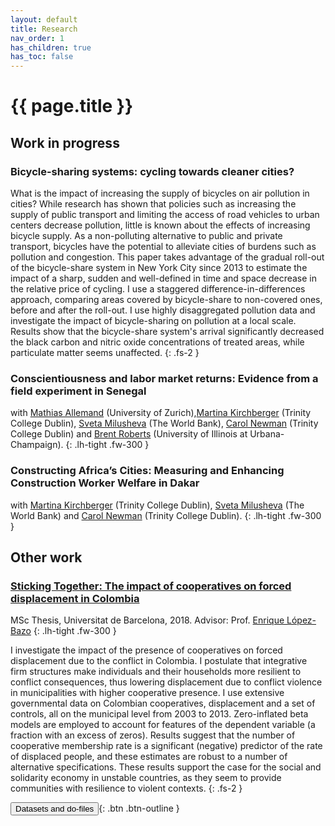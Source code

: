```yaml
---
layout: default
title: Research
nav_order: 1
has_children: true
has_toc: false
---
```


# {{ page.title }}

## Work in progress

### Bicycle-sharing systems: cycling towards cleaner cities?

What is the impact of increasing the supply of bicycles on air pollution in cities? While research has shown that policies such as increasing the supply of public transport and limiting the access of road vehicles to urban centers decrease pollution, little is known about the effects of increasing bicycle supply. As a non-polluting alternative to public and private transport, bicycles have the potential to alleviate cities of burdens such as pollution and congestion. This paper takes advantage of the gradual roll-out of the bicycle-share system in New York City since 2013 to estimate the impact of a sharp, sudden and well-defined in time and space decrease in the relative price of cycling. I use a staggered difference-in-differences approach, comparing areas covered by bicycle-share to non-covered ones, before and after the roll-out. I use highly disaggregated pollution data and investigate the impact of bicycle-sharing on pollution at a local scale. Results show that the bicycle-share system's arrival significantly decreased the black carbon and nitric oxide concentrations of treated areas, while particulate matter seems unaffected.
{: .fs-2 }


### Conscientiousness and labor market returns: Evidence from a field experiment in Senegal

with [Mathias Allemand](https://www.psychology.uzh.ch/en/areas/dev/diffges/team/allemand.html) (University of Zurich),[Martina Kirchberger](https://sites.google.com/site/mkirchberger/home) (Trinity College Dublin), [Sveta Milusheva](https://www.svetamilusheva.com/) (The World Bank), [Carol Newman](https://www.carolnewman.ie/) (Trinity College Dublin) and [Brent Roberts](https://psychology.illinois.edu/directory/profile/bwrobrts) (University of Illinois at Urbana-Champaign).
{: .lh-tight .fw-300 }

### Constructing Africa’s Cities: Measuring and Enhancing Construction Worker Welfare in Dakar

with [Martina Kirchberger](https://sites.google.com/site/mkirchberger/home) (Trinity College Dublin), [Sveta Milusheva](https://www.svetamilusheva.com/) (The World Bank) and [Carol Newman](https://www.carolnewman.ie/) (Trinity College Dublin).
{: .lh-tight .fw-300 }



## Other work

### [Sticking Together: The impact of cooperatives on forced displacement in Colombia](/docs/research/assets/coop-colombia/coop-colombia.pdf)

MSc Thesis, Universitat de Barcelona, 2018. Advisor: Prof. [Enrique López-Bazo](https://ideas.repec.org/e/plo11.html)
{: .lh-tight .fw-300 }

I investigate the impact of the presence of cooperatives on forced displacement due to the conflict in Colombia. I postulate that integrative firm structures make individuals and their households more resilient to conflict consequences, thus lowering displacement due to conflict violence in municipalities with higher cooperative presence. I use extensive governmental data on Colombian cooperatives, displacement and a set of controls, all on the municipal level from 2003 to 2013. Zero-inflated beta models are employed to account for features of the dependent variable (a fraction with an excess of zeros). Results suggest that the number of cooperative membership rate is a significant (negative) predictor of the rate of displaced people, and these estimates are robust to a number of alternative specifications. These results support the case for the social and solidarity economy in unstable countries, as they seem to provide communities with resilience to violent contexts.
{: .fs-2 }

<span class="fs-3">
<button onclick="window.location.href = 'datasets_do.html#sticking-together-the-impact-of-cooperatives-on-forced-displacement-in-colombia';">Datasets and do-files</button>{: .btn .btn-outline }
</span>